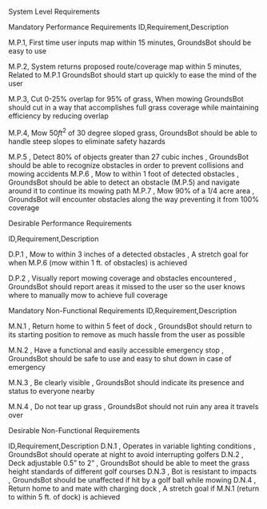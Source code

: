 System Level Requirements

Mandatory Performance Requirements
ID,Requirement,Description

M.P.1, First time user inputs map within 15 minutes, GroundsBot should be easy to use  

M.P.2, System returns proposed route/coverage map within 5 minutes, Related to M.P.1 GroundsBot should start up quickly to ease the mind of the user   

M.P.3, Cut 0-25% overlap for 95% of grass, When mowing GroundsBot should cut in a way that accomplishes full grass coverage while maintaining efficiency by reducing overlap  

M.P.4, Mow 50$ft^2$ of 30 degree sloped grass, GroundsBot should be able to handle steep slopes to eliminate safety hazards  

M.P.5 , Detect 80% of objects greater than 27 cubic inches , GroundsBot should be able to recognize obstacles in order to prevent collisions and mowing accidents 
M.P.6 , Mow to within 1 foot of detected obstacles , GroundsBot should be able to detect an obstacle (M.P.5) and navigate around it to continue its mowing path 
M.P.7 , Mow 90% of a 1/4 acre area , GroundsBot will encounter obstacles along the way preventing it from 100% coverage 


Desirable Performance Requirements

ID,Requirement,Description

D.P.1 , Mow to within 3 inches of a detected obstacles , A stretch goal for when M.P.6 (mow within 1 ft. of obstacles) is achieved 

D.P.2 , Visually report mowing coverage and obstacles encountered , GroundsBot should report areas it missed to the user so the user knows where to manually mow to achieve full coverage

Mandatory Non-Functional Requirements
ID,Requirement,Description

M.N.1 , Return home to within 5 feet of dock , GroundsBot should return to its starting position to remove as much hassle from the user as possible   	  

M.N.2 , Have a functional and easily accessible emergency stop , GroundsBot should be safe to use and easy to shut down in case of emergency

M.N.3 , Be clearly visible , GroundsBot should indicate its presence and status to everyone nearby 

M.N.4 , Do not tear up grass , GroundsBot should not ruin any area it travels over 

Desirable Non-Functional Requirements

ID,Requirement,Description
D.N.1 , Operates in variable lighting conditions , GroundsBot should operate at night to avoid interrupting golfers
D.N.2 , Deck adjustable 0.5” to 2” , GroundsBot should be able to meet the grass height standards of different golf courses
D.N.3 , Bot is resistant to impacts , GroundsBot should be unaffected if hit by a golf ball while mowing
D.N.4 , Return home to and mate with charging dock , A stretch goal if M.N.1 (return to within 5 ft. of dock) is achieved 
